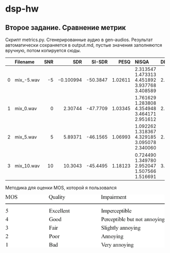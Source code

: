 # dsp-hw

## Второе задание. Сравнение метрик


Скрипт metrics.py. Сгенерированные аудио в gen-audios. Результат автоматически сохраняется в output.md, пустые значения заполняются вручную, потом копируется сюды.

|    | Filename   |   SNR |       SDR |   SI-SDR |    PESQ | NISQA   | DNSMOS   | MOS   |
|---:|:-----------|------:|----------:|---------:|--------:|:--------|:---------|:------|
|  0 | mix_-5.wav |    -5 | -0.100994 | -50.3847 | 1.02611 | 2.313547  1.473313  4.451892  3.937768   3.408589  | 2.2666764 | 1 |
|  1 | mix_0.wav  |     0 |  2.30744  | -47.7709 | 1.03345 | 1.761629  1.283808  4.354948  3.464171   2.951612  | 2.4443219 | 1 |
|  2 | mix_5.wav  |     5 |  5.89371  | -46.1565 | 1.06993 | 1.092262  1.318367  4.329185  3.095078   2.340060  | 2.716094 | 2 |
|  3 | mix_10.wav |    10 | 10.3043   | -45.4495 | 1.18123 | 0.724490  1.349780  2.952047  1.507566   1.516691  | 3.083041 | 2.5 |


Методика для оценки MOS, которой я пользовался 

![alt text](image.png)